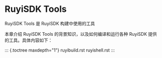 # RuyiSDK Tools

RuyiSDK Tools 是 RuyiSDK 构建中使用的工具

本章介绍 RuyiSDK
Tools 的背景知识，以及如何编译和运行各种 RuyiSDK 提供的工具。具体内容如下：

::: {.toctree maxdepth="1"}
ruyibuild.rst ruyishell.rst
:::
